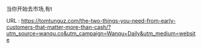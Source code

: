  
 当你开始去市场,有t 
   
  URL : https://tomtunguz.com/the-two-things-you-need-from-early-customers-that-matter-more-than-cash/?utm_source=wanqu.co&utm_campaign=Wanqu+Daily&utm_medium=website